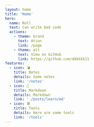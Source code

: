 ```yaml
---
layout: home
title: 'Home'
hero:
  name: Roll
  text: Can write bad code
  actions:
    - theme: brand
      text: Ation
      link: /page
    - theme: alt
      text: View on GitHub
      link: https://github.com/ddkkkk11
features:
  - icon: 💣
    title: Notes
    details: Some notes
    link: '/notes'
  - icon: 🥝
    title: Markdown
    details: Markdown
    link: './posts/learn/md'
  - icon: 🛠️
    title: Tools
    details: Here are some tools
    link: '/tools'
---
```


<style>
  /* :root {
  --vp-home-hero-name-color: transparent;
  --vp-home-hero-name-background: -webkit-linear-gradient(120deg, #bd34fe, red);
} */
</style>

